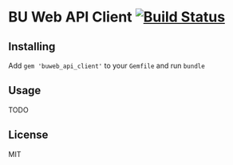 BU Web API Client [![Build Status](https://travis-ci.org/biola/buweb-api-client.svg?branch=master)](https://travis-ci.org/biola/buweb-api-client)
==================

Installing
----------

Add `gem 'buweb_api_client'` to your `Gemfile` and run `bundle`

Usage
-----

TODO

License
-------

MIT
